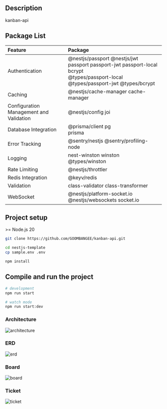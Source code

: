 ## Description

kanban-api

## Package List

| Feature                                 | Package                                                                                                                               |
|:----------------------------------------|:--------------------------------------------------------------------------------------------------------------------------------------|
| Authentication                          | @nestjs/passport @nestjs/jwt passport passport-jwt passport-local bcrypt<br/> @types/passport-local @types/passport-jwt @types/bcrypt |
| Caching                                 | @nestjs/cache-manager cache-manager                                                                                                   |
| Configuration Management and Validation | @nestjs/config joi                                                                                                                    |
| Database Integration                    | @prisma/client pg <br/>  prisma                                                                                                       |
| Error Tracking                          | @sentry/nestjs @sentry/profiling-node                                                                                                 |
| Logging                                 | nest-winston winston <br/> @types/winston                                                                                             |
| Rate Limiting                           | @nestjs/throttler                                                                                                                     |
| Redis Integration                       | @keyv/redis                                                                                                                           |
| Validation                              | class-validator class-transformer                                                                                                     |
| WebSocket                               | @nestjs/platform-socket.io @nestjs/websockets socket.io                                                                               |

## Project setup
\>= Node.js 20

```bash
git clone https://github.com/GOOMBANGEE/kanban-api.git

cd nestjs-template
cp sample.env .env

npm install
```

## Compile and run the project

```bash
# development
npm run start

# watch mode
npm run start:dev

```

### Architecture

![architecture](https://github.com/user-attachments/assets/bbe8b79e-f2b6-4def-8483-b664a282a87a)

### ERD

![erd](https://github.com/user-attachments/assets/1f33eade-299f-4ea0-97f5-63ca1ba6b9ed)

### Board

![board](https://github.com/user-attachments/assets/b91bc964-c9c6-4135-a94c-098af57bf151)

### Ticket

![ticket](https://github.com/user-attachments/assets/b2d4e073-2ca3-40b0-8a56-251e3f23d176)